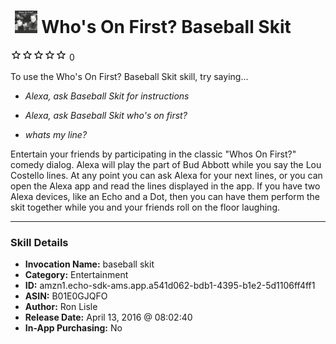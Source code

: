 # &nbsp;<img src="skill_icon" alt="Who's On First? Baseball Skit icon" width="36"> Who's On First? Baseball Skit
![0 stars](../../images/ic_star_border_black_18dp_1x.png)![0 stars](../../images/ic_star_border_black_18dp_1x.png)![0 stars](../../images/ic_star_border_black_18dp_1x.png)![0 stars](../../images/ic_star_border_black_18dp_1x.png)![0 stars](../../images/ic_star_border_black_18dp_1x.png) 0

To use the Who's On First? Baseball Skit skill, try saying...

* *Alexa, ask Baseball Skit for instructions*

* *Alexa, ask Baseball Skit who's on first?*

* *whats my line?*

Entertain your friends by participating in the classic "Whos On First?" comedy dialog. 
Alexa will play the part of Bud Abbott while you say the Lou Costello lines.
At any point you can ask Alexa for your next lines, or you can open the Alexa app and read the lines displayed in the app.
If you have two Alexa devices, like an Echo and a Dot, then you can have them perform the skit together while you and your friends roll on the floor laughing.

***

### Skill Details

* **Invocation Name:** baseball skit
* **Category:** Entertainment
* **ID:** amzn1.echo-sdk-ams.app.a541d062-bdb1-4395-b1e2-5d1106ff4ff1
* **ASIN:** B01E0GJQFO
* **Author:** Ron Lisle
* **Release Date:** April 13, 2016 @ 08:02:40
* **In-App Purchasing:** No
